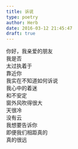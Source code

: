 ```yaml
---  
title: 诉说  
type: poetry  
author: Herb  
date: 2016-03-12 21:45:47  
draft: true
---  
```

你好，我亲爱的朋友  
我是否  
太过执着于  
靠近你    
我实在不知道如何诉说  
我心中的着迷  
和不安定    
窗外风吹得很大  
天很冷  
没有云    
我想要告诉你  
即便我们相距真的  
真的很远